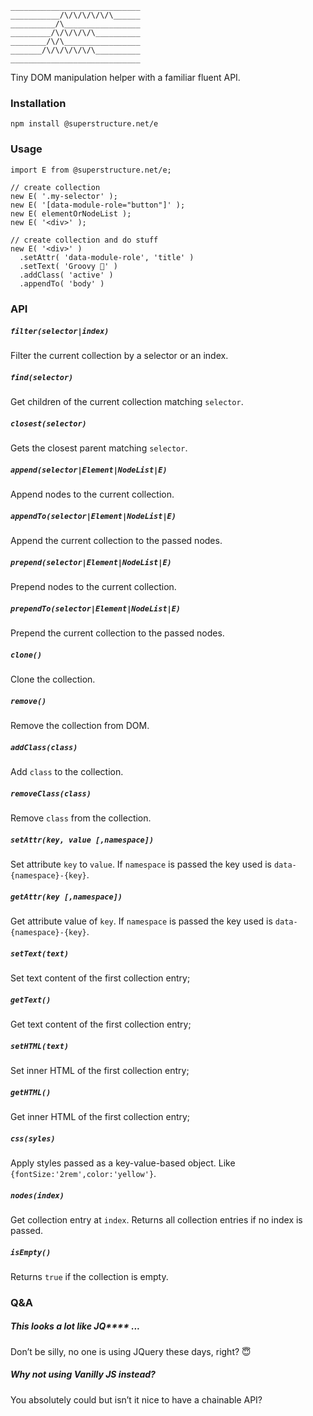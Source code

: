 `````
_____________________________
___________/\/\/\/\/\/\______
__________/\_________________
_________/\/\/\/\/\__________
________/\/\_________________
_______/\/\/\/\/\/\__________
_____________________________

`````

Tiny DOM manipulation helper with a familiar fluent API.

### Installation

`npm install @superstructure.net/e`


### Usage

`````
import E from @superstructure.net/e;

// create collection
new E( '.my-selector' );
new E( '[data-module-role="button"]' );
new E( elementOrNodeList );
new E( '<div>' );

// create collection and do stuff
new E( '<div>' )
  .setAttr( 'data-module-role', 'title' )
  .setText( 'Groovy 🎷' )
  .addClass( 'active' )
  .appendTo( 'body' )
`````


### API

##### `filter(selector|index)`

Filter the current collection by a selector or an index.

##### `find(selector)`
Get children of the current collection matching `selector`.

##### `closest(selector)`
Gets the closest parent matching `selector`.

##### `append(selector|Element|NodeList|E)`
Append nodes to the current collection.

##### `appendTo(selector|Element|NodeList|E)`
Append the current collection to the passed nodes.

#####  `prepend(selector|Element|NodeList|E)`
Prepend nodes to the current collection.

##### `prependTo(selector|Element|NodeList|E)`
Prepend the current collection to the passed nodes.

##### `clone()`
Clone the collection.

##### `remove()`
Remove the collection from DOM.

##### `addClass(class)`
Add `class` to the collection.

##### `removeClass(class)`
Remove `class` from the collection.

##### `setAttr(key, value [,namespace])`
Set attribute `key` to `value`. If `namespace` is passed the key used is `data-{namespace}-{key}`.

##### `getAttr(key [,namespace])`
Get attribute value of `key`. If `namespace` is passed the key used is `data-{namespace}-{key}`.

##### `setText(text)`
Set text content of the first collection entry;

##### `getText()`
Get text content of the first collection entry;

##### `setHTML(text)`
Set inner HTML of the first collection entry;

##### `getHTML()`
Get inner HTML of the first collection entry;

##### `css(syles)`
Apply styles passed as a key-value-based object. Like `{fontSize:'2rem',color:'yellow'}`.

##### `nodes(index)`
Get collection entry at `index`. Returns all collection entries if no index is passed.

##### `isEmpty()`
Returns `true` if the collection is empty.


### Q&A

#####  This looks a lot like JQ**** ...
Don’t be silly, no one is using JQuery these days, right? 😇

##### Why not using Vanilly JS instead?
You absolutely could but isn’t it nice to have a chainable API?

